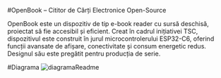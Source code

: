 #OpenBook – Cititor de Cărți Electronice Open-Source

OpenBook este un dispozitiv de tip e-book reader cu sursă deschisă, proiectat să fie accesibil și eficient. Creat în cadrul inițiativei TSC, dispozitivul este construit în jurul microcontrolerului ESP32-C6, oferind funcții avansate de afișare, conectivitate și consum energetic redus. Designul său este pregătit pentru producția de serie.

#Diagrama
![diagramaReadme](https://github.com/user-attachments/assets/b3b2bf74-13f5-4443-afec-7220b29a054a)

